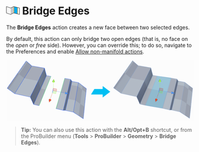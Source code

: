 # ![Bridge Edges icon](images/icons/Edge_Bridge.png) Bridge Edges

The __Bridge Edges__ action creates a new face between two selected edges.

By default, this action can only bridge two open edges (that is, no face on the *open* or *free* side). However, you can override this; to do so, navigate to the Preferences and enable [Allow non-manifold actions](preferences.md#bridge).

![Bridge edges between two planes](images/BridgeEdges_Example.png)

> **Tip:** You can also use this action with the **Alt/Opt+B** shortcut, or from the ProBuilder menu (**Tools** > **ProBuilder** > **Geometry** > **Bridge Edges**).
